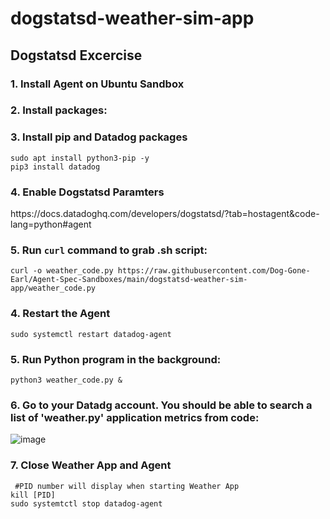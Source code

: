# dogstatsd-weather-sim-app

## Dogstatsd Excercise

### 1. Install Agent on Ubuntu Sandbox
### 2. Install packages:

### 3. Install pip and Datadog packages

```
sudo apt install python3-pip -y
pip3 install datadog
```

### 4. Enable Dogstatsd Paramters
<link>https://docs.datadoghq.com/developers/dogstatsd/?tab=hostagent&code-lang=python#agent</link>

### 5. Run `curl` command to grab .sh script:

```
curl -o weather_code.py https://raw.githubusercontent.com/Dog-Gone-Earl/Agent-Spec-Sandboxes/main/dogstatsd-weather-sim-app/weather_code.py
```

### 4. Restart the Agent
```
sudo systemctl restart datadog-agent
```
### 5. Run Python program in the background:

```
python3 weather_code.py &
```

### 6. Go to your Datadg account. You should be able to search a list of 'weather.py' application metrics from code:

![image](https://user-images.githubusercontent.com/107069502/212426051-f315685b-5032-460c-befc-e80f8b78d755.png)

### 7. Close Weather App and Agent</h1>

```
 #PID number will display when starting Weather App
kill [PID]
sudo systemtctl stop datadog-agent
```
